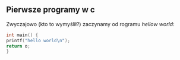 ## Pierwsze programy w c

Zwyczajowo (kto to wymyślił?) zaczynamy od rogramu 
*hellow world*:

```c
int main() {
printf("hello world\n");
return o;
}
```
